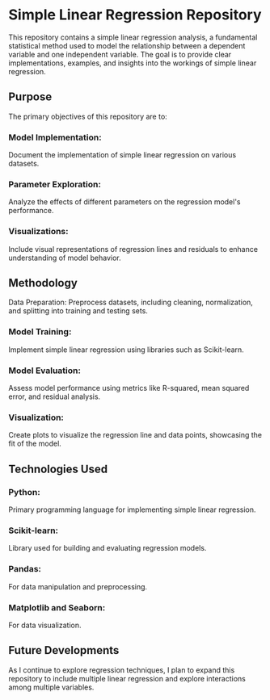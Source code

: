 # Simple Linear Regression Repository
This repository contains a simple linear regression analysis, a fundamental statistical method used to model the relationship between a dependent variable and one independent variable. The goal is to provide clear implementations, examples, and insights into the workings of simple linear regression.

## Purpose
The primary objectives of this repository are to:

### Model Implementation:
Document the implementation of simple linear regression on various datasets.

### Parameter Exploration:
Analyze the effects of different parameters on the regression model's performance.

### Visualizations:
Include visual representations of regression lines and residuals to enhance understanding of model behavior.

## Methodology
Data Preparation:
Preprocess datasets, including cleaning, normalization, and splitting into training and testing sets.

### Model Training:
Implement simple linear regression using libraries such as Scikit-learn.

### Model Evaluation:
Assess model performance using metrics like R-squared, mean squared error, and residual analysis.

### Visualization:
Create plots to visualize the regression line and data points, showcasing the fit of the model.

## Technologies Used
### Python:
Primary programming language for implementing simple linear regression.

### Scikit-learn:
Library used for building and evaluating regression models.

### Pandas:
For data manipulation and preprocessing.

### Matplotlib and Seaborn:
For data visualization.

## Future Developments
As I continue to explore regression techniques, I plan to expand this repository to include multiple linear regression and explore interactions among multiple variables.
